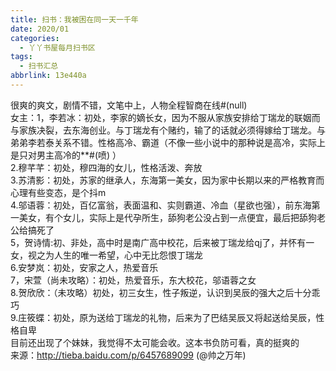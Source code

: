 ```yaml
---
title: 扫书：我被困在同一天一千年
date: 2020/01
categories:
  - 丫丫书屋每月扫书区
tags:
  - 扫书汇总
abbrlink: 13e440a
---
```



很爽的爽文，剧情不错，文笔中上，人物全程智商在线#(null)   
女主：1，李若冰：初处，李家的嫡长女，因为不服从家族安排给丁瑞龙的联姻而与家族决裂，去东海创业。与丁瑞龙有个赌约，输了的话就必须得嫁给丁瑞龙。与弟弟李若泰关系不错。性格高冷、霸道（不像一些小说中的那种说是高冷，实际上是只对男主高冷的**#(喷) ）  
2.穆芊芊：初处，穆四海的女儿，性格活泼、奔放  
3.苏清影：初处，苏家的继承人，东海第一美女，因为家中长期以来的严格教育而心理有些变态，是个抖m  
4.邬语蓉：初处，百亿富翁，表面温和、实则霸道、冷血（星欲也强），前东海第一美女，有个女儿，实际上是代孕所生，舔狗老公没占到一点便宜，最后把舔狗老公给搞死了  
5，贺诗情:初、非处，高中时是南广高中校花，后来被丁瑞龙给qj了，并怀有一女，视之为人生的唯一希望，心中无比怨恨丁瑞龙  
6.安梦岚：初处，安家之人，热爱音乐  
7，宋萱（尚未攻略）：初处，热爱音乐，东大校花，邬语蓉之女  
8.贺欣欣：（未攻略）初处，初三女生，性子叛逆，认识到吴辰的强大之后十分乖巧  
9.庄筱蝶：初处，原为送给丁瑞龙的礼物，后来为了巴结吴辰又将起送给吴辰，性格自卑  
目前还出现了个妹妹，我觉得不太可能会收。这本书负防可看，真的挺爽的  
来源：http://tieba.baidu.com/p/6457689099  (@帅之万年)  
